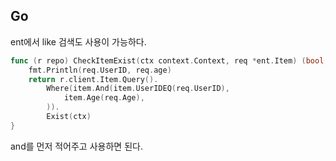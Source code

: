 ## Go
ent에서 like 검색도 사용이 가능하다.

```go
func (r repo) CheckItemExist(ctx context.Context, req *ent.Item) (bool, error) {
	fmt.Println(req.UserID, req.age)
	return r.client.Item.Query().
		Where(item.And(item.UserIDEQ(req.UserID),
			item.Age(req.Age),
		)).
		Exist(ctx)
}
```
and를 먼저 적어주고 사용하면 된다.
